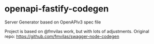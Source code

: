 # openapi-fastify-codegen
Server Generator based on OpenAPIv3 spec file

Project is based on @fmvilas work, but with lots of adjustments.
Original repo:
https://github.com/fmvilas/swagger-node-codegen